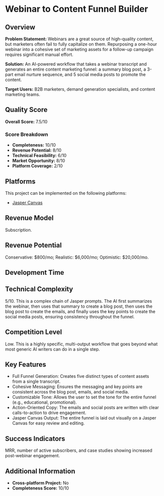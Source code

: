 # Webinar to Content Funnel Builder

## Overview
**Problem Statement:** Webinars are a great source of high-quality content, but marketers often fail to fully capitalize on them. Repurposing a one-hour webinar into a cohesive set of marketing assets for a follow-up campaign requires significant manual effort.

**Solution:** An AI-powered workflow that takes a webinar transcript and generates an entire content marketing funnel: a summary blog post, a 3-part email nurture sequence, and 5 social media posts to promote the content.

**Target Users:** B2B marketers, demand generation specialists, and content marketing teams.

## Quality Score
**Overall Score:** 7.5/10

### Score Breakdown
- **Completeness:** 10/10
- **Revenue Potential:** 8/10
- **Technical Feasibility:** 6/10
- **Market Opportunity:** 8/10
- **Platform Coverage:** 2/10

## Platforms
This project can be implemented on the following platforms:
- [Jasper Canvas](./platforms/jasper-canvas/)

## Revenue Model
Subscription.

## Revenue Potential
Conservative: $800/mo; Realistic: $6,000/mo; Optimistic: $20,000/mo.

## Development Time


## Technical Complexity
5/10. This is a complex chain of Jasper prompts. The AI first summarizes the webinar, then uses that summary to create a blog post, then uses the blog post to create the emails, and finally uses the key points to create the social media posts, ensuring consistency throughout the funnel.

## Competition Level
Low. This is a highly specific, multi-output workflow that goes beyond what most generic AI writers can do in a single step.

## Key Features
- Full Funnel Generation: Creates five distinct types of content assets from a single transcript.
- Cohesive Messaging: Ensures the messaging and key points are consistent across the blog post, emails, and social media.
- Customizable Tone: Allows the user to set the tone for the entire funnel (e.g., educational, promotional).
- Action-Oriented Copy: The emails and social posts are written with clear calls-to-action to drive engagement.
- Jasper Canvas Output: The entire funnel is laid out visually on a Jasper Canvas for easy review and editing.

## Success Indicators
MRR, number of active subscribers, and case studies showing increased post-webinar engagement.

## Additional Information
- **Cross-platform Project:** No
- **Completeness Score:** 10/10
